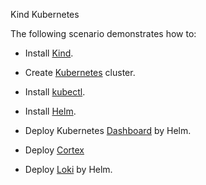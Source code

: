 Kind Kubernetes

The following scenario demonstrates how to:


- Install [Kind](https://kind.sigs.k8s.io/docs/user/quick-start/).

- Create [Kubernetes](https://kubernetes.io/)  cluster.

- Install [kubectl](https://kubernetes.io/docs/tasks/tools/install-kubectl/).

- Install [Helm](https://helm.sh/docs/intro/install/).

- Deploy Kubernetes [Dashboard](https://helm.sh/docs/intro/install/) by Helm.

- Deploy [Cortex](https://www.infracloud.io/blogs/cortex-prometheus-ha/)

- Deploy [Loki](https://grafana.com/oss/loki/) by Helm.
